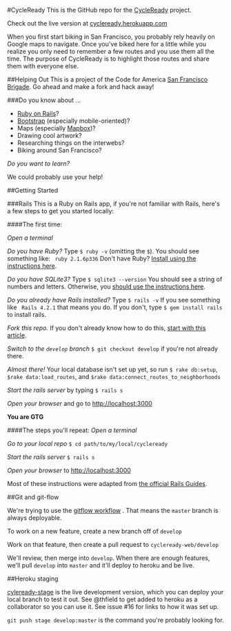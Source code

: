#CycleReady
This is the GitHub repo for the [CycleReady](http://www.cycleready.com) project.

Check out the live version at [cycleready.herokuapp.com](https://cycleready.herokuapp.com)

When you first start biking in San Francisco, you probably rely heavily on Google maps to navigate. Once you've biked here for a little while you realize you only need to remember a few routes and you use them all the time.  The purpose of CycleReady is to highlight those routes and share them with everyone else.

##Helping Out
This is a project of the Code for America [San Francisco Brigade](https://github.com/sfbrigade).  Go ahead and make a fork and hack away!

###Do you know about ... 
* [Ruby on Rails](http://rubyonrails.org/)?
* [Bootstrap](http://getbootstrap.com) (especially mobile-oriented)?
* Maps (especially [Mapbox](http://www.mapbox.com))?
* Drawing cool artwork?
* Researching things on the interwebs?
* Biking around San Francisco?

*Do you want to learn?*

We could probably use your help!

##Getting Started

###Rails
This is a Ruby on Rails app, if you're not familiar with Rails, here's a few steps to get you started locally:

####The first time:

*Open a terminal*

*Do you have Ruby?*  Type `$ ruby -v` (omitting the `$`). You should see something like: ` ruby 2.1.6p336`  Don't have Ruby? [Install using the instructions here](https://www.ruby-lang.org/en/installation/).

*Do you have SQLite3?* Type `$ sqlite3 --version` You should see a string of numbers and letters.  Otherwise, you [should use the instructions here](https://www.sqlite.org/).

*Do you already have Rails installed?*  Type `$ rails -v`  If you see something like ` Rails 4.2.1` that means you do.  If you don't, type `$ gem install rails` to install rails.

*Fork this repo.* If you don't already know how to do this, [start with this article](https://help.github.com/articles/set-up-git/).

*Switch to the `develop` branch* `$ git checkout develop` if you're not already there.

*Almost there!*  Your local database isn't set up yet, so run `$ rake db:setup`, `$rake data:load_routes`, and `$rake data:connect_routes_to_neighborhoods`


*Start the rails server* by typing `$ rails s` 

*Open your browser* and go to [http://localhost:3000](http://localhost:3000)

**You are GTG**

####The steps you'll repeat:
*Open a terminal*

*Go to your local repo* `$ cd path/to/my/local/cycleready`

*Start the rails server* `$ rails s` 

*Open your browser* to [http://localhost:3000](http://localhost:3000)

Most of these instructions were adapted from [the official Rails Guides](http://guides.rubyonrails.org/getting_started.html).

##Git and git-flow

We're trying to use the [gitflow workflow](https://www.atlassian.com/git/tutorials/comparing-workflows/gitflow-workflow) .  That means the `master` branch is always deployable.

To work on a new feature, create a new branch off of `develop`

Work on that feature, then create a pull request to `cycleready-web/develop`

We'll review, then merge into `develop`.  When there are enough features, we'll pull `develop` into `master` and it'll deploy to heroku and be live.

##Heroku staging

[cyleready-stage](https://cycleready-stage.herokuapp.com) is the live development version, which you can deploy your local branch to test it out. See @thfield to get added to heroku as a collaborator so you can use it. See issue #16 for links to how it was set up. 

`git push stage develop:master` is the command you're probably looking for.
